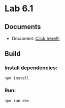 # Lab 6.1

## Documents
- Document: [Click here!!!](Lab6_About_Redux_Redux_Thunk_Redux_Toolkit.docx.pdf)

## Build
### Install dependencies:
```bash
npm install
```
### Run:
```bash
npm run dev
```